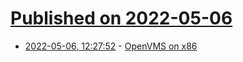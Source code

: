 # [Published on 2022-05-06](index.md)

* [2022-05-06, 12:27:52](https://news.ycombinator.com/item?id=31284335) - [OpenVMS on x86](https://vmssoftware.com/about/openvmsx86/)
